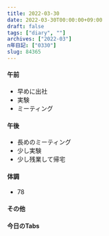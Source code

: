 ```yaml
---
title: 2022-03-30
date: 2022-03-30T00:00:00+09:00
draft: false
tags: ["diary", ""]
archives: ["2022-03"]
n年日記: ["0330"]
slug: 84365
---
```

#### 午前
- 早めに出社
- 実験
- ミーティング
#### 午後
- 長めのミーティング
- 少し実験
- 少し残業して帰宅
#### 体調
- 78
#### その他
#### 今日のTabs